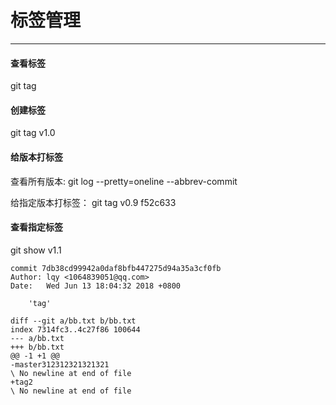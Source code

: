 # 标签管理

<hr/>

#### 查看标签  

git tag

#### 创建标签

git tag v1.0

#### 给版本打标签

查看所有版本: git log --pretty=oneline --abbrev-commit

给指定版本打标签： git tag v0.9 f52c633

#### 查看指定标签

git show v1.1

```
commit 7db38cd99942a0daf8bfb447275d94a35a3cf0fb
Author: lqy <1064839051@qq.com>
Date:   Wed Jun 13 18:04:32 2018 +0800

    'tag'

diff --git a/bb.txt b/bb.txt
index 7314fc3..4c27f86 100644
--- a/bb.txt
+++ b/bb.txt
@@ -1 +1 @@
-master312312321321321
\ No newline at end of file
+tag2
\ No newline at end of file
```